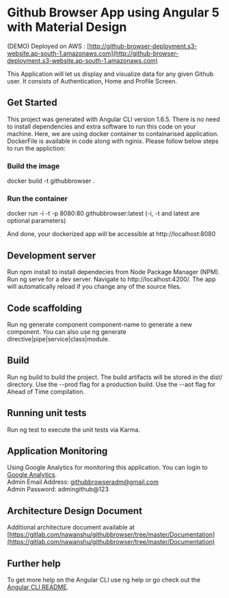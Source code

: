 # Github Browser App using Angular 5 with Material Design

(DEMO) Deployed on AWS : [http://github-browser-deployment.s3-website.ap-south-1.amazonaws.com](http://github-browser-deployment.s3-website.ap-south-1.amazonaws.com)

This Application will let us display and visualize data for any given Github user. It consists of Authentication, Home and Profile Screen.

## Get Started

This project was generated with Angular CLI version 1.6.5. There is no need to install dependencies and extra software to run this code on your machine.
Here, we are using docker container to containarised application. DockerFile is available in code along with nginix. Please follow below steps to run the appliction:

### Build the image

docker build -t githubbrowser .

### Run the container

docker run -i -t -p 8080:80 githubbrowser:latest   (-i, -t and latest are optional parameters)

And done, your dockerized app will be accessible at http://localhost:8080

## Development server
Run npm install to install dependecies from Node Package Manager (NPM).
Run ng serve for a dev server. Navigate to http://localhost:4200/. The app will automatically reload if you change any of the source files.

## Code scaffolding
Run ng generate component component-name to generate a new component. You can also use ng generate directive|pipe|service|class|module.

## Build
Run ng build to build the project. The build artifacts will be stored in the dist/ directory. Use the --prod flag for a production build.
Use the --aot flag for Ahead of Time compilation.

## Running unit tests
Run ng test to execute the unit tests via Karma.

## Application Monitoring
Using Google Analytics for monitoring this application. You can login to [Google Analytics](https://analytics.google.com/analytics/web/). <br/>
Admin Email Address: githubbrowseradm@gmail.com <br/>
Admin Password: admingithub@123

## Architecture Design Document
Additional architecture document available at [https://gitlab.com/nawanshu/githubbrowser/tree/master/Documentation](https://gitlab.com/nawanshu/githubbrowser/tree/master/Documentation)

## Further help
To get more help on the Angular CLI use ng help or go check out the [Angular CLI README](https://github.com/angular/angular-cli/blob/master/README.md).